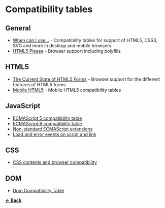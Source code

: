 Compatibility tables
====================

General
-------

- [When can I use...](http://caniuse.com/) - Compatibility tables for support of HTML5, CSS3, SVG and more in desktop and mobile browsers.
- [HTML5 Please](http://html5please.com/) - Browser support including polyfills



HTML5
-----

- [The Current State of HTML5 Forms](http://wufoo.com/html5/) - Browser support for the different features of HTML5 forms
- [Mobile HTML5](http://mobilehtml5.org/) - Mobile HTML5 compatibility tables



JavaScript
----------

- [ECMAScript 5 compatibility table](http://kangax.github.com/es5-compat-table/)
- [ECMAScript 6 compatibility table](http://kangax.github.com/es5-compat-table/es6/)
- [Non-standard ECMAScript extensions](http://kangax.github.com/es5-compat-table/non-standard/)
- [Load and error events on script and link](http://pieisgood.org/test/script-link-events/)



CSS
---

- [CSS contents and browser compatibility](http://www.quirksmode.org/css/contents.html)



DOM
---
- [Dom Compatibility Table](http://codylindley.com/dom-desktop-tests/)



**[← Back](https://github.com/SirPepe/HTML5Resources/blob/master/README.md)**